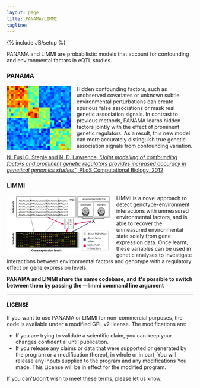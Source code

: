 ```yaml
---
layout: page
title: PANAMA/LIMMI
tagline: 
---
```

{% include JB/setup %}


PANAMA and LIMMI are probabilistic models that account for confounding and environmental factors in eQTL studies.

### PANAMA

<div style="float: left; margin-right:15px"><img src="assets/images/expr_cov.png" /></div> 

Hidden confounding factors, such as unobserved covariates or unknown subtle environmental perturbations can create spurious false associations or mask real genetic association signals. In contrast to previous methods, PANAMA learns hidden factors jointly with the effect of prominent genetic regulators. As a result, this new model can more accurately distinguish true genetic association signals from confounding variation.

[N. Fusi,O. Stegle and N. D. Lawrence, _"Joint modelling of confounding factors and prominent genetic regulators provides increased accuracy in genetical genomics studies"_, PLoS Computational Biology, 2012](http://www.ploscompbiol.org/article/info:doi/10.1371/journal.pcbi.1002330)


### LIMMI

<div style="float: left; margin-right:15px"><img src="assets/images/limmi.png" /></div> 

LIMMI is a novel approach to detect genotype-environment interactions with unmeasured environmental
factors, and is able to recover the unmeasured environmental state solely from gene expression data.
Once learnt, these variables can be used in genetic analyses to investigate interactions between environmental factors and genotype with a regulatory effect on gene expression levels.



**PANAMA and LIMMI share the same codebase, and it's possible to switch between them by passing the --limmi command line argument**


* * *

#### LICENSE

If you want to use PANAMA or LIMMI for non-commercial purposes, the code is available under a modified GPL v2 license. The modifications are:

* If you are trying to validate a scientific claim, you can keep your changes confidential until publication.
* If you release any claims or data that were supported or generated by the program or a modification thereof, in whole or in part, You will release any inputs supplied to the program and any modifications You made. This License will be in effect for the modified program.

If you can't/don't wish to meet these terms, please let us know.